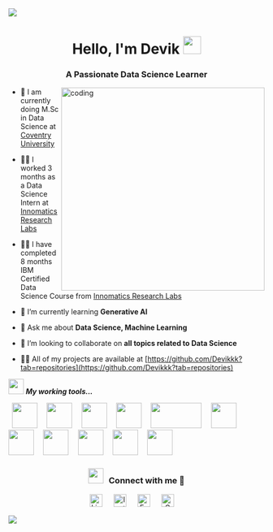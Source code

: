 <img src="https://user-images.githubusercontent.com/73097560/115834477-dbab4500-a447-11eb-908a-139a6edaec5c.gif">
<h1 align="center"><b>Hello, I'm Devik </b><img src="https://media.giphy.com/media/hvRJCLFzcasrR4ia7z/giphy.gif" width="35"></h1>
<h3 align="center">A Passionate Data Science Learner </h3>

<img align="right" alt="coding" width="400" src="https://blog.imarticus.org/wp-content/uploads/2020/09/rt.gif">

- 📙 I am currently doing M.Sc in Data Science at [Coventry University](https://www.coventry.ac.uk/)

- 👨‍💻 I worked 3 months as a Data Science Intern at [Innomatics Research Labs](https://www.innomatics.in/)

- 🧑‍🎓 I have completed 8 months IBM Certified Data Science Course from [Innomatics Research Labs](https://www.innomatics.in/)

- 📙 I’m currently learning **Generative AI**

- 💬 Ask me about **Data Science, Machine Learning**

- 👯 I’m looking to collaborate on **all topics related to Data Science**

- 👨‍💻 All of my projects are available at [https://github.com/Devikkk?tab=repositories](https://github.com/Devikkk?tab=repositories)


<img src="https://media.giphy.com/media/iY8CRBdQXODJSCERIr/giphy.gif" width="30px">&nbsp;***My working tools...***
<p align="left">
<code> <img height="50" src="https://www.vectorlogo.zone/logos/python/python-ar21.svg"> </code>
<code> <img height="50" src="https://www.vectorlogo.zone/logos/jupyter/jupyter-ar21.svg"> </code>
<code> <img height="50" src="https://www.vectorlogo.zone/logos/numpy/numpy-ar21.svg"> </code>
<code> <img height="50" src="https://upload.wikimedia.org/wikipedia/commons/thumb/e/ed/Pandas_logo.svg/768px-Pandas_logo.svg.png"> </code>
<code> <img height="50" src="https://matplotlib.org/2.2.5/_images/sphx_glr_logos2_001.png" width='100'> </code>
<code> <img height="50" src="https://seeklogo.com/images/S/scikit-learn-logo-8766D07E2E-seeklogo.com.png"> </code>
<code> <img height="50" src="https://www.vectorlogo.zone/logos/w3_html5/w3_html5-ar21.svg"> </code>
<code> <img height="50" src= "https://www.vectorlogo.zone/logos/w3_css/w3_css-official.svg"> </code>
<code> <img height="50" src="https://www.vectorlogo.zone/logos/pocoo_flask/pocoo_flask-ar21.svg"> </code>
<code> <img height="50" src="https://www.vectorlogo.zone/logos/visualstudio_code/visualstudio_code-ar21.svg"> </code>
<code> <img height="50" src="https://www.vectorlogo.zone/logos/mysql/mysql-ar21.svg"> </code>



<h3 align="center" > <img src="https://media.giphy.com/media/iY8CRBdQXODJSCERIr/giphy.gif" width="30" height="30" style="margin-right: 10px;">Connect with me 🤝 </h3>

<div>
<p align="center">
<a href="https://www.linkedin.com/in/deviksatyavenkat" target="_blank"><img alt="LinkedIn" width="25px" src="https://cdn-icons-png.flaticon.com/512/3536/3536505.png"></a> &emsp;
<a href="https://www.instagram.com/_.devikkk._" target="_blank"><img alt="Instagram" width="25px" src="https://cdn-icons-png.flaticon.com/512/1384/1384063.png"></a> &emsp;
<a href="https://www.facebook.com/deviksatyavenkat" target="_blank"><img alt="Facebook" width="25px" src="https://upload.wikimedia.org/wikipedia/commons/5/51/Facebook_f_logo_%282019%29.svg"></a> &emsp;
<a href="mailto:deviksatya@gmail.com" target="_blank"><img alt="Gmail" width="25px" src="https://cdn-icons-png.flaticon.com/512/5968/5968534.png"></a> &emsp;
</p>
</div>



<img src="https://user-images.githubusercontent.com/73097560/115834477-dbab4500-a447-11eb-908a-139a6edaec5c.gif">
